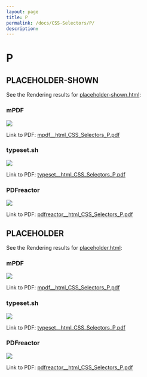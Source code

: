 ```yaml
---
layout: page
title: P
permalink: /docs/CSS-Selectors/P/
description: 
---
```


# P



## PLACEHOLDER-SHOWN

See the Rendering results for [placeholder-shown.html](/html/CSS%20Selectors/P/placeholder-shown.html):

### mPDF
![](mpdf__html_CSS_Selectors_P.png) 

Link to PDF: [mpdf__html_CSS_Selectors_P.pdf](mpdf__html_CSS_Selectors_P.pdf)

### typeset.sh
![](typeset__html_CSS_Selectors_P.png) 

Link to PDF: [typeset__html_CSS_Selectors_P.pdf](typeset__html_CSS_Selectors_P.pdf)

### PDFreactor
![](pdfreactor__html_CSS_Selectors_P.png) 

Link to PDF: [pdfreactor__html_CSS_Selectors_P.pdf](pdfreactor__html_CSS_Selectors_P.pdf)

## PLACEHOLDER

See the Rendering results for [placeholder.html](/html/CSS%20Selectors/P/placeholder.html):

### mPDF
![](mpdf__html_CSS_Selectors_P.png) 

Link to PDF: [mpdf__html_CSS_Selectors_P.pdf](mpdf__html_CSS_Selectors_P.pdf)

### typeset.sh
![](typeset__html_CSS_Selectors_P.png) 

Link to PDF: [typeset__html_CSS_Selectors_P.pdf](typeset__html_CSS_Selectors_P.pdf)

### PDFreactor
![](pdfreactor__html_CSS_Selectors_P.png) 

Link to PDF: [pdfreactor__html_CSS_Selectors_P.pdf](pdfreactor__html_CSS_Selectors_P.pdf)


